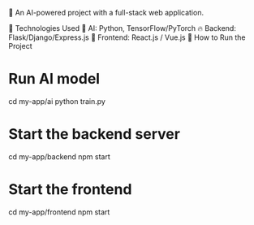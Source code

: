 🚀 An AI-powered project with a full-stack web application.

📌 Technologies Used
🧠 AI: Python, TensorFlow/PyTorch
🔥 Backend: Flask/Django/Express.js
🎨 Frontend: React.js / Vue.js
🔧 How to Run the Project
# Run AI model
cd my-app/ai
python train.py

# Start the backend server
cd my-app/backend
npm start

# Start the frontend
cd my-app/frontend
npm start

